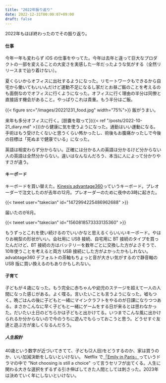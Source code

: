 ```yaml
---
title: "2022年振り返り"
date: 2022-12-31T00:00:07+09:00
draft: false
---
```


2022年もほぼ終わったのでその振り返り。

#### 仕事

今年一年も変わらず iOS の仕事をやってた。今年は去年と違って巨大なプロダクトの一部を変えることの大変さを実感した一年だったような気がする（全然リリースまで辿り着けない）。

夏くらいからオフィスに出社するようになった。リモートワークもできるから自宅から働いてもいいんだけど運動不足になるし家だとお昼ご飯のことを考えるのも面倒なのでオフィスに行くようになった。オフィスに行く理由の半分は同僚と直接話す機会があること。やっぱりこれは貴重。もう半分はご飯。

{{< figure src="/images/20221231_food.jpg" width="75%">}}
飯がうまい。

来年も多分オフィスに行く。[胆嚢を取って]({{< ref "/posts/2022-10-21_diary.md" >}})から健康に気を使うようになった。通勤はいい運動になる。手術はもう受けたくないと思うくらい怖かったし、術後もお腹痛かったしで今後の目標は「死ぬまで健康でいる」になった。

英語は相変わらず分からない。正確には分かる人の英語は分かるけど分からない人の英語は全然分からない。違いはなんなんだろう、本当に人によって分かりやすさが違う。

#### キーボード

キーボードを買い替えた。[Kinesis advantage360](https://kinesis-ergo.com/keyboards/advantage360/)っていうキーボード。プレオーダーで注文したのが去年の12月。プレオーダーのために夜中の3時に起きた。

{{< tweet user="takecian" id="1472994225486962688" >}}

届いたのが8月。

{{< tweet user="takecian" id="1560818573333135360" >}}

もうずっとこれを使い続けるのでいいかなと思えるくらいいいキーボード。やはりお椀型の形状がいい。会社用に USB 接続、自宅用に BT 接続のタイプを買ったんだけど、BT 接続の方はバッテリーを数年ごとに交換した方がよさそうで、10年使うことを考えると両方 USB 接続にした方がよかったかもしれない。advabtage360 デフォルトの茶軸もちょっと音が大きい気がするので静音軸の USB 版に買い換えるのもありかもしれない。

#### 子育て

子どもが４歳になった。もう完全に赤ちゃんや幼児のステージを超えて一人の人間になった感じがある。よく喋る。言いたいことも言うようになった。嘘もつく。晩ごはんの後に子どもと一緒にマインクラフトをやるのが日課になりつつある。まさかこんなに早く子どもと一緒にゲームをする日が来るとは思わなかった。だいたい土日のどちらかは子どもと出かけてる。いつまでこんな風に出かけられるか分からないので今のうちに遊んでもらっておこうと思う。どうせすぐ友達と遊ぶ方が楽しくなるんだろう。

##### 人生設計

40歳という数字が近づいてきてて、子ども(2人目)をどうするのか、家は買うのか、いい加減決断をしないといけない。
Netflix で[「Emily in Paris」](https://www.netflix.com/browse?jbv=81037371)っていうドラマの中で "Not choosing is still a choice" って言うセリフが出てくる。人生に関わる大きな選択をずるずる引き伸ばしてきた人間としては刺さった。2023年は決めていく年にしないといけない。

